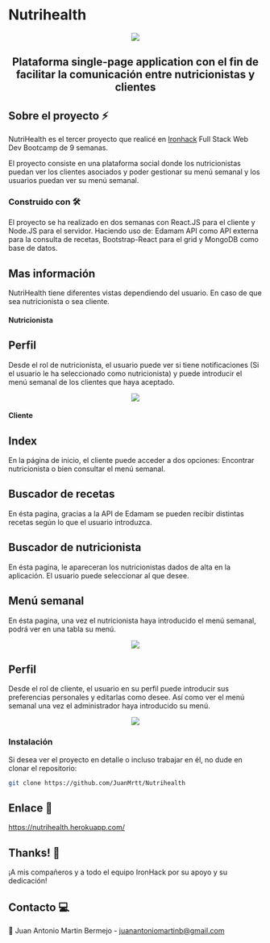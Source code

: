 # Nutrihealth

<p align="center"><img src="https://i.ibb.co/wJf61yw/Captura-de-pantalla-2020-03-16-a-las-19-14-38.png" /></a></p>

<h2 align="center">
Plataforma single-page application con el fin de facilitar la comunicación entre nutricionistas y clientes
</h2>

## Sobre el proyecto ⚡️

NutriHealth es el tercer proyecto que realicé en [Ironhack](https://www.ironhack.com/) Full Stack Web Dev Bootcamp de 9 semanas.

El proyecto consiste en una plataforma social donde los nutricionistas puedan ver los clientes asociados y poder gestionar su menú semanal y los usuarios puedan ver su menú semanal.

### Construido con 🛠

El proyecto se ha realizado en dos semanas con React.JS para el cliente y Node.JS para el servidor. 
Haciendo uso de: Edamam API como API externa para la consulta de recetas, Bootstrap-React para el grid y MongoDB como base de datos.


## Mas información

NutriHealth tiene diferentes vistas dependiendo del usuario. En caso de que sea nutricionista o sea cliente.


#### Nutricionista

## Perfil
Desde el rol de nutricionista, el usuario puede ver si tiene notificaciones (Si el usuario le ha seleccionado como nutricionista) y puede introducir el menú semanal de los clientes que haya aceptado.

<p align="center"><img src="https://ibb.co/zNmcTZB" /></p>

#### Cliente
## Index
En la página de inicio, el cliente puede acceder a dos opciones: Encontrar nutricionista o bien consultar el menú semanal.

## Buscador de recetas
En ésta pagina, gracias a la API de Edamam se pueden recibir distintas recetas según lo que el usuario introduzca.

## Buscador de nutricionista
En ésta pagina, le apareceran los nutricionistas dados de alta en la aplicación. El usuario puede seleccionar al que desee. 

## Menú semanal
En ésta pagina, una vez el nutricionista haya introducido el menú semanal, podrá ver en una tabla su menú.
<p align="center"><img src="https://ibb.co/QPft616" /></p>

## Perfil
Desde el rol de cliente, el usuario en su perfil puede introducir sus preferencias personales y editarlas como desee. Así como ver el menú semanal una vez el administrador haya introducido su menú.
<p align="center"><img src="https://ibb.co/V9LGP54" /></p>

### Instalación

Si desea ver el proyecto en detalle o incluso trabajar en él, no dude en clonar el repositorio:

```sh
git clone https://github.com/JuanMrtt/Nutrihealth
```

## Enlace 🚀

https://nutrihealth.herokuapp.com/

## Thanks! 💖

¡A mis compañeros y a todo el equipo IronHack por su apoyo y su dedicación!

## Contacto 💻

📩 Juan Antonio Martin Bermejo - [juanantoniomartinb@gmail.com](juanantoniomartinb@gmail.com)
<url src="http://https://www.linkedin.com/in/juanamartinb/" alt='linkedin' Perfil de linkedin>


